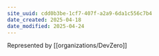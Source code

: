 ```yaml
---
site_uuid: cdd0b3be-1cf7-407f-a2a9-6da1c556c7b4
date_created: 2025-04-18
date_modified: 2025-04-24
---
```



Represented by [[organizations/DevZero]]
